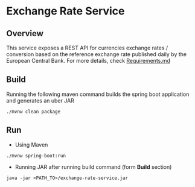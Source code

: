 # Exchange Rate Service

## Overview
This service exposes a REST API for currencies exchange rates / conversion based on the reference exchange rate published daily by the European Central Bank.
For more details, check [Requirements.md](./Requirements.md)


## Build

Running the following maven command builds the spring boot application and generates an uber JAR

```
./mvnw clean package
```

## Run
* Using Maven
  
```
./mvnw spring-boot:run
```

* Running JAR after running build command (form <b>Build</b> section)

```
java -jar <PATH_TO>/exchange-rate-service.jar
```
